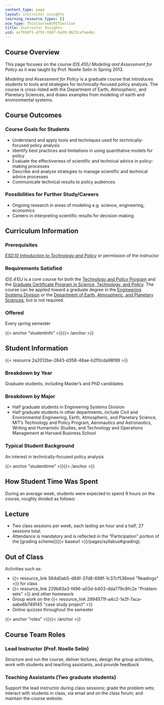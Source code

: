 ```yaml
---
content_type: page
layout: instructor_insights
learning_resource_types: []
ocw_type: ThisCourseAtMITSection
title: Instructor Insights
uid: acf918f1-d791-9387-0a59-9623cefee4bc
---
```

## Course Overview

This page focuses on the course _IDS.410J Modeling and Assessment for Policy_ as it was taught by Prof. Noelle Selin in Spring 2013.

_Modeling and Assessment for Policy_ is a graduate course that introduces students to tools and strategies for technically-focused policy analysis. The course is cross-listed with the Department of Earth, Atmospheric, and Planetary Sciences, and draws examples from modeling of earth and environmental systems.

## Course Outcomes

### Course Goals for Students

- Understand and apply tools and techniques used for technically-focused policy analysis
- Identify best practices and limitations in using quantitative models for policy
- Evaluate the effectiveness of scientific and technical advice in policy-making processes
- Describe and analyze strategies to manage scientific and technical advice processes
- Communicate technical results to policy audiences

### Possibilities for Further Study/Careers

- Ongoing research in areas of modeling e.g. science, engineering, economics
- Careers in interpreting scientific results for decision-making

## Curriculum Information

### Prerequisites

[_ESD.10 Introduction to Technology and Policy_](/courses/esd-10-introduction-to-technology-and-policy-fall-2006/) or permission of the instructor

### Requirements Satisfied

_IDS.410J_ is a core course for both the [Technology and Policy Program](http://tppserver.mit.edu/) and the [Graduate Certificate Program in Science, Technology, and Policy](http://web.mit.edu/stp/). The course can be applied toward a graduate degree in the [Engineering Systems Division](http://web.mit.edu/fnl/volume/284/deweck.html) or the [Department of Earth, Atmospheric, and Planetary Sciences](http://catalog.mit.edu/schools/science/earth-atmospheric-planetary-sciences/), but is not required.

### Offered

Every spring semester

{{< anchor "studentinfo" >}}{{< /anchor >}}

## Student Information

{{< resource 2a2012be-2843-d358-48ae-b2f0cda98f89 >}}

### Breakdown by Year

Graduate students, including Master’s and PhD candidates

### Breakdown by Major

- Half graduate students in Engineering Systems Division
- Half graduate students in other departments, include Civil and Environmental Engineering, Earth, Atmospheric, and Planetary Science, MIT’s Technology and Policy Program, Aeronautics and Astronautics, Writing and Humanistic Studies, and Technology and Operations Management at Harvard Business School

### Typical Student Background

An interest in technically-focused policy analysis

{{< anchor "studenttime" >}}{{< /anchor >}}

## How Student Time Was Spent

During an average week, students were expected to spend 9 hours on the course, roughly divided as follows:

## Lecture

- Two class sessions per week, each lasting an hour and a half; 27 sessions total.
- Attendance is mandatory and is reflected in the “Participation” portion of the \[grading scheme\]({{< baseurl >}}/pages/syllabus#grading).

## Out of Class

Activities such as:

- {{< resource_link 564d0ab5-d84f-37d8-698f-1c37cf536eed "Readings" >}} for class
- {{< resource_link 229b83a3-f496-a03d-b403-dda779c8fc2e "Problem sets" >}} and other homework
- Group work on the {{< resource_link 2894571f-a4c2-1e2f-7aca-aabe6b749145 "case study project" >}}
- Online quizzes throughout the semester

{{< anchor "roles" >}}{{< /anchor >}}

## Course Team Roles

### Lead Instructor (Prof. Noelle Selin)

Structure and run the course, deliver lectures, design the group activities, work with students and teaching assistants, and provide feedback

### Teaching Assistants (Two graduate students)

Support the lead instructor during class sessions; grade the problem sets; interact with students in class, via email and on the class forum; and maintain the course website.